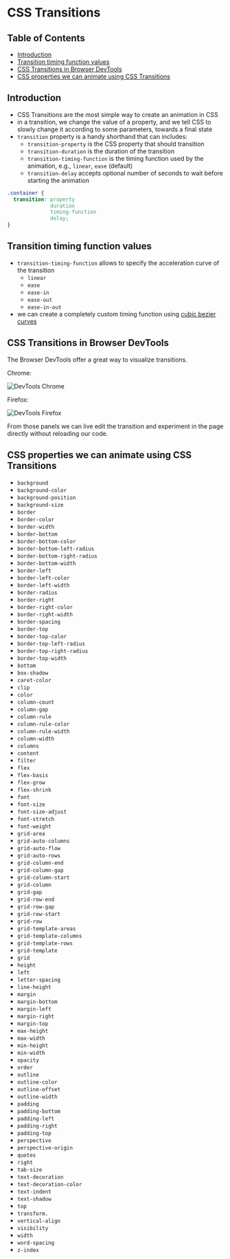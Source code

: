 # CSS Transitions

## Table of Contents <!-- omit in toc -->

- [Introduction](#introduction)
- [Transition timing function values](#transition-timing-function-values)
- [CSS Transitions in Browser DevTools](#css-transitions-in-browser-devtools)
- [CSS properties we can animate using CSS Transitions](#css-properties-we-can-animate-using-css-transitions)


## Introduction

- CSS Transitions are the most simple way to create an animation in CSS
- in a transition, we change the value of a property, and we tell CSS to slowly change it according to some parameters, towards a final state
- `transition` property is a handy shorthand that can includes:
  - `transition-property`	is the CSS property that should transition
  - `transition-duration`	is the duration of the transition
  - `transition-timing-function` is the timing function used by the animation, e.g., `linear`, `ease` (default)
  - `transition-delay` accepts optional number of seconds to wait before starting the animation

```css
.container {
  transition: property
              duration
              timing-function
              delay;
}
```


## Transition timing function values

- `transition-timing-function` allows to specify the acceleration curve of the transition
  - `linear`
  - `ease`
  - `ease-in`
  - `ease-out`
  - `ease-in-out`
- we can create a completely custom timing function using [cubic bezier curves](https://developer.mozilla.org/en-US/docs/Web/CSS/single-transition-timing-function)


## CSS Transitions in Browser DevTools

The Browser DevTools offer a great way to visualize transitions.

Chrome:

![DevTools Chrome](img/devtools-chrome.png)

Firefox:

![DevTools Firefox](img/devtools-firefox.png)

From those panels we can live edit the transition and experiment in the page directly without reloading our code.


## CSS properties we can animate using CSS Transitions

- `background`
- `background-color`
- `background-position`
- `background-size`
- `border`
- `border-color`
- `border-width`
- `border-bottom`
- `border-bottom-color`
- `border-bottom-left-radius`
- `border-bottom-right-radius`
- `border-bottom-width`
- `border-left`
- `border-left-color`
- `border-left-width`
- `border-radius`
- `border-right`
- `border-right-color`
- `border-right-width`
- `border-spacing`
- `border-top`
- `border-top-color`
- `border-top-left-radius`
- `border-top-right-radius`
- `border-top-width`
- `bottom`
- `box-shadow`
- `caret-color`
- `clip`
- `color`
- `column-count`
- `column-gap`
- `column-rule`
- `column-rule-color`
- `column-rule-width`
- `column-width`
- `columns`
- `content`
- `filter`
- `flex`
- `flex-basis`
- `flex-grow`
- `flex-shrink`
- `font`
- `font-size`
- `font-size-adjust`
- `font-stretch`
- `font-weight`
- `grid-area`
- `grid-auto-columns`
- `grid-auto-flow`
- `grid-auto-rows`
- `grid-column-end`
- `grid-column-gap`
- `grid-column-start`
- `grid-column`
- `grid-gap`
- `grid-row-end`
- `grid-row-gap`
- `grid-row-start`
- `grid-row`
- `grid-template-areas`
- `grid-template-columns`
- `grid-template-rows`
- `grid-template`
- `grid`
- `height`
- `left`
- `letter-spacing`
- `line-height`
- `margin`
- `margin-bottom`
- `margin-left`
- `margin-right`
- `margin-top`
- `max-height`
- `max-width`
- `min-height`
- `min-width`
- `opacity`
- `order`
- `outline`
- `outline-color`
- `outline-offset`
- `outline-width`
- `padding`
- `padding-bottom`
- `padding-left`
- `padding-right`
- `padding-top`
- `perspective`
- `perspective-origin`
- `quotes`
- `right`
- `tab-size`
- `text-decoration`
- `text-decoration-color`
- `text-indent`
- `text-shadow`
- `top`
- `transform.`
- `vertical-align`
- `visibility`
- `width`
- `word-spacing`
- `z-index`
